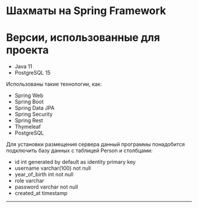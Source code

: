 # Шахматы на Spring Framework

# Версии, использованные для проекта
- Java 11
- PostgreSQL 15

Использованы такие технологии, как:
- Spring Web
- Spring Boot
- Spring Data JPA
- Spring Security
- Spring Rest
- Thymeleaf
- PostgreSQL

Для установки размещения сервера данный программы понадобится подключить базу данных с таблицей Person и столбцами:
- id int generated by default as identity primary key
- username varchar(100) not null
- year_of_birth int not null
- role varchar
- password varchar not null
- created_at timestamp

___
